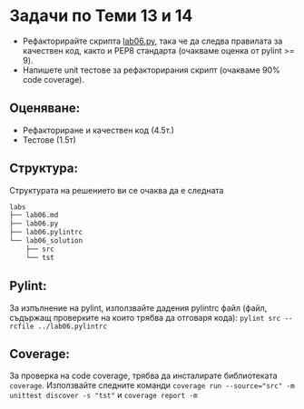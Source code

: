 # Задачи по Теми 13 и 14

- Рефакторирайте скрипта [lab06.py](https://github.com/fmipython/PythonCourse2023/blob/master/labs/lab06.py), така че да следва правилата за качествен код, както и PEP8 стандарта (очакваме оценка от pylint >= 9).
- Напишете unit тестове за рефакторирания скрипт (очакваме 90% code coverage).

## Оценяване:

- Рефакториране и качествен код (4.5т.)
- Тестове (1.5т)

## Структура:
Структурата на решението ви се очаква да е следната

```bash
labs
├── lab06.md
├── lab06.py
├── lab06.pylintrc
└── lab06_solution
    ├── src
    └── tst
```


## Pylint:
За изпълнение на pylint, използвайте дадения pylintrc файл (файл, съдържащ проверките на които трябва да отговаря кода): `pylint src --rcfile ../lab06.pylintrc`

## Coverage:
За проверка на code coverage, трябва да инсталирате библиотеката `coverage`. Използвайте следните команди `coverage run --source="src" -m unittest discover -s "tst"` и `coverage report -m`